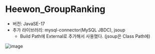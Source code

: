 # Heewon_GroupRanking
+ 버전: JavaSE-17   
+ 추가 라이브러리: mysql-connector(MySQL JBDC), jsoup
  + Build Path에 External로 추가해서 사용했다. (jsoup은 Class Path에)

![image](https://github.com/Database-QL-team/Heewon_GroupRanking/assets/112538487/1de76905-8439-4879-b802-ca86df3bd1d3)

